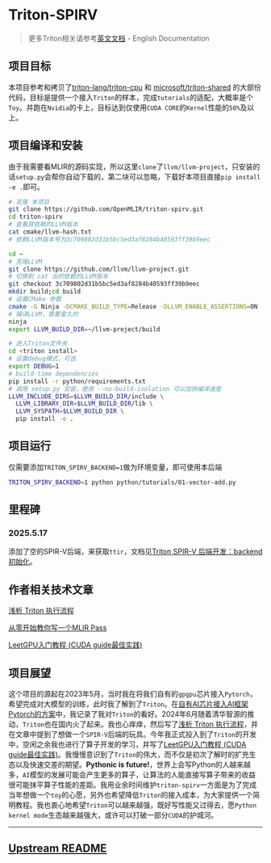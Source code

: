 # Triton-SPIRV

> 更多Triton相关请参考[英文文档](./README.md) - English Documentation

## 项目目标

本项目参考和拷贝了[triton-lang/triton-cpu](https://github.com/triton-lang/triton-cpu) 和 [microsoft/triton-shared](https://github.com/microsoft/triton-shared) 的大部份代码，目标是提供一个接入`Triton`的样本，完成`tutorials`的适配，大概率是个`Toy`。并跑在`Nvidia`的卡上，目标达到仅使用`CUDA CORE`的`Kernel`性能的`50%`及以上。


## 项目编译和安装

由于我需要看MLIR的源码实现，所以这里`clone`了`llvm/llvm-project`，只安装的话`setup.py`会帮你自动下载的，第二块可以忽略，下载好本项目直接`pip install -e .`即可。

```bash
# 克隆 本项目
git clone https://github.com/OpenMLIR/triton-spirv.git
cd triton-spirv
# 查看其依赖的LLVM版本
cat cmake/llvm-hash.txt
# 依赖LLVM版本号为3c709802d31b5bc5ed3af8284b40593ff39b9eec

cd ~
# 克隆LLVM
git clone https://github.com/llvm/llvm-project.git
# 切换到 cat 出的依赖的LLVM版本
git checkout 3c709802d31b5bc5ed3af8284b40593ff39b9eec
mkdir build;cd build
# 设置CMake 参数
cmake -G Ninja -DCMAKE_BUILD_TYPE=Release -DLLVM_ENABLE_ASSERTIONS=ON ../llvm -DLLVM_ENABLE_PROJECTS="mlir;llvm" -DLLVM_TARGETS_TO_BUILD="host;NVPTX;AMDGPU"
# 编译LLVM，需要蛮久的
ninja
export LLVM_BUILD_DIR=~/llvm-project/build

# 进入Triton文件夹
cd <triton install>
# 设置debug模式，可选
export DEBUG=1
# build-time dependencies
pip install -r python/requirements.txt
# 调用 setup.py 安装，使用 --no-build-isolation 可以加快编译速度
LLVM_INCLUDE_DIRS=$LLVM_BUILD_DIR/include \
  LLVM_LIBRARY_DIR=$LLVM_BUILD_DIR/lib \
  LLVM_SYSPATH=$LLVM_BUILD_DIR \
  pip install -e .
```


## 项目运行

仅需要添加`TRITON_SPIRV_BACKEND=1`做为环境变量，即可使用本后端

```bash
TRITON_SPIRV_BACKEND=1 python python/tutorials/01-vector-add.py
```

## 里程碑

### 2025.5.17

添加了空的SPIR-V后端，来获取`ttir`，文档见[Triton SPIR-V 后端开发：backend 初始化](https://www.cnblogs.com/BobHuang/p/18881029)。


## 作者相关技术文章

[浅析 Triton 执行流程](https://www.cnblogs.com/BobHuang/p/18324040)

[从零开始教你写一个MLIR Pass](https://www.cnblogs.com/BobHuang/p/18249482)

[LeetGPU入门教程 (CUDA guide最佳实践)](https://www.cnblogs.com/BobHuang/p/18755313)


## 项目展望

这个项目的源起在2023年5月，当时我在将我们自有的`gpgpu`芯片接入`Pytorch`，希望完成对大模型的训练，此时我了解到了`Triton`。在[自有AI芯片接入AI框架Pytorch的方案](https://www.cnblogs.com/BobHuang/p/17879241.html)中，我记录了我对`Triton`的看好。2024年6月随着清华智源的推动，`Triton`也在国内火了起来。我也心痒痒，然后写了[浅析 Triton 执行流程](https://www.cnblogs.com/BobHuang/p/18324040)，并在文章中提到了想做一个`SPIR-V`后端的玩具。今年我正式投入到了`Triton`的开发中，空闲之余我也进行了算子开发的学习，并写了[LeetGPU入门教程 (CUDA guide最佳实践)](https://www.cnblogs.com/BobHuang/p/18755313)。我慢慢意识到了`Triton`的伟大，而不仅是初次了解时的扩充生态以及快速交差的期望。**Pythonic is future!**，世界上会写Python的人越来越多，`AI`模型的发展可能会产生更多的算子，让算法的人能直接写算子带来的收益很可能抹平算子性能的差距。我用业余时间维护`triton-spirv`一方面是为了完成当年想做一个`toy`的心愿，另外也希望降低`Triton`的接入成本，为大家提供一个简明教程。我也衷心地希望`Triton`可以越来越强，既好写性能又过得去，愿`Python kernel mode`生态越来越强大，或许可以打破一部分`CUDA`的护城河。


---

## [Upstream README](https://github.com/OpenMLIR/triton-spirv?tab=readme-ov-file#upstream-readme)
